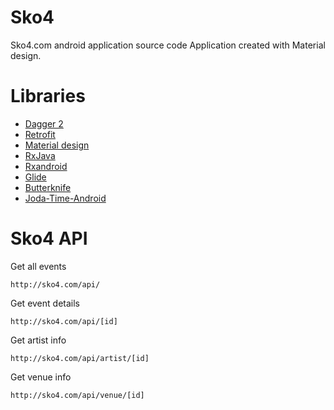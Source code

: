 # Sko4
Sko4.com android application source code
Application created with Material design.

# Libraries
* [Dagger 2](https://google.github.io/dagger/)
* [Retrofit](https://square.github.io/retrofit/)
* [Material design](https://design.google.com/)
* [RxJava](https://github.com/ReactiveX/RxJava)
* [Rxandroid](https://github.com/ReactiveX/RxAndroid)
* [Glide](https://github.com/bumptech/glide)
* [Butterknife](https://github.com/JakeWharton/butterknife)
* [Joda-Time-Android](https://github.com/dlew/joda-time-android)

# Sko4 API

Get all events
```
http://sko4.com/api/
```

Get event details
```
http://sko4.com/api/[id]
```

Get artist info
```
http://sko4.com/api/artist/[id]
```

Get venue info
```
http://sko4.com/api/venue/[id]
```
